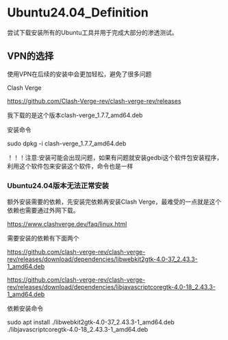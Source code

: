 # Ubuntu24.04_Definition
尝试下载安装所有的Ubuntu工具并用于完成大部分的渗透测试。


## VPN的选择
使用VPN在后续的安装中会更加轻松，避免了很多问题

Clash Verge

https://github.com/Clash-Verge-rev/clash-verge-rev/releases

我下载的是这个版本clash-verge_1.7.7_amd64.deb

安装命令

sudo dpkg -i clash-verge_1.7.7_amd64.deb

！！！注意:安装可能会出现问题，如果有问题就安装gedbi这个软件包安装程序，利用这个软件包来安装这个软件，命令也是一样


### Ubuntu24.04版本无法正常安装
额外安装需要的依赖，先安装完依赖再安装Clash Verge，最难受的一点就是这个依赖也需要通过外网下载。

https://www.clashverge.dev/faq/linux.html

需要安装的依赖有下面两个

https://github.com/clash-verge-rev/clash-verge-rev/releases/download/dependencies/libwebkit2gtk-4.0-37_2.43.3-1_amd64.deb

https://github.com/clash-verge-rev/clash-verge-rev/releases/download/dependencies/libjavascriptcoregtk-4.0-18_2.43.3-1_amd64.deb

依赖安装命令

sudo apt install ./libwebkit2gtk-4.0-37_2.43.3-1_amd64.deb ./libjavascriptcoregtk-4.0-18_2.43.3-1_amd64.deb
